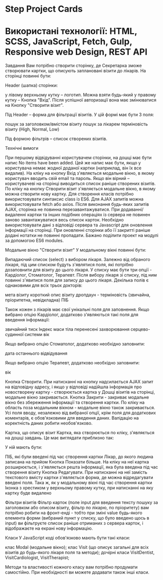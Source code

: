 # Step Project Cards
# Використані технології: HTML, SCSS, JavaScript, Fetch, Gulp, Responsive web Design, REST API

Завдання
Вам потрібно створити сторінку, де Секретарка зможе створювати картки, що описують заплановані візити до лікарів.
На сторінці повинні бути:

Header (шапка) сторінки:

у лівому верхньому кутку – логотип. Можна взяти будь-який
у правому кутку – Кнопка "Вхід". Після успішної авторизації вона має змінюватися на Кнопку "Створити візит".


Під Header – форма для фільтрації візитів. У цій формі має бути 3 поля:

пошук за заголовком/вмістом візиту
пошук за лікарем
терміновість візиту (High, Normal, Low)


Під формою фільтрів – список створених візитів.

Технічні вимоги

При першому відвідуванні користувачем сторінки, на дошці має бути напис No items have been added. Цей же напис має бути, якщо у користувача немає жодної доданої картки (наприклад, він їх все видалив).
На кліку на кнопку Вхід з'являється модальне вікно, в якому користувач вводить свій email та пароль. Якщо він вірний – користувачеві на сторінці виводиться список раніше створених візитів.
По кліку на кнопку Створити візит з'являється модальне вікно, в якому можна створити нову картку.
Для створення класів потрібно використовувати синтаксис class із ES6.
Для AJAX запитів можна використовувати fetch або axios.
Після виконання будь-яких запитів AJAX, сторінка не повинна перезавантажуватися. При додаванні/видаленні картки та інших подібних операціях із сервера не повинен заново завантажуватися весь список карток. Необхідно використовувати дані з відповіді сервера та Javascript для оновлення інформації на сторінці.
При оновленні сторінки або її закритті раніше додані нотатки не повинні пропадати.
Бажано поділити проект на модулі за допомогою ES6 modules.


Модальне вікно "Створити візит"
У модальному вікні повинні бути:

Випадаючий список (select) з вибором лікаря. Залежно від обраного лікаря, під цим списком будуть з'являтися поля, які потрібно дозаповнити для візиту до цього лікаря.
У списку має бути три опції - Кардіолог, Стоматолог, Терапевт.
Після вибору лікаря зі списку, під ним повинні з'явитися поля для запису до цього лікаря. Декілька полів є однаковими для всіх трьох докторів:

мета візиту
короткий опис візиту
дропдаун - терміновість (звичайна, пріоритетна, невідкладна)
ПІБ


Також кожен з лікарів має свої унікальні поля для заповнення. Якщо вибрано опцію Кардіолог, додатково з'являються такі поля для введення інформації:

звичайний тиск
Індекс маси тіла
перенесені захворювання серцево-судинної системи
вік


Якщо вибрано опцію Стоматолог, додатково необхідно заповнити:

дата останнього відвідування


Якщо вибрано опцію Терапевт, додатково необхідно заповнити:

вік


Кнопка Створити. При натисканні на кнопку надсилається AJAX запит на відповідну адресу, і якщо у відповіді надійшла інформація про новостворену картку - створюється картка у Дошці візитів на сторінці, модальне вікно закривається.
Кнопка Закрити - закриває модальне вікно без збереження інформації та створення картки. По кліку на область поза модальним вікном - модальне вікно також закривається.
Усі поля вводу, незалежно від вибраної опції, крім поля для додаткових коментарів, є обов'язковими для введення даних. Валідацію на коректність даних робити необов'язково.


Картка, що описує візит
Картка, яка створюється по кліку, з'являється на дошці завдань. Це має виглядати приблизно так:

У ній мають бути:

ПІБ, які були введені під час створення картки
Лікар, до якого людина записана на прийом
Кнопка Показати більше. На кліку на неї картка розширюється, і з'являється решта інформації, яка була введена під час створення візиту
Кнопка Редагувати. При натисканні на неї замість текстового вмісту картки з'являється форма, де можна відредагувати введені поля. Така ж, як у модальному вікні під час створення картки
Іконка з хрестиком у верхньому правому кутку, при натисканні на яку картку буде видалено


Фільтри візитів
Фільтр карток (поле input для введення тексту пошуку за заголовком або описом візиту, фільтр по лікарю,  по пріоритету) вам потрібно робити на фронт-енді - тобто при зміні value будь-якого елемента форми (вибраний пункт у списку, що було введено щось в input) ви фільтруєте список раніше отриманих з сервера карток, і відображаєте на екрані нову інформацію.

Класи
У JavaScript коді обов'язково мають бути такі класи:

клас Modal (модальне вікно);
клас Visit (що описує загальні для всіх візитів до будь-якого лікаря поля та методи);
дочірні класи VisitDentist, VisitCardiologist, VisitTherapist;

Методи та властивості кожного класу вам потрібно продумати самостійно. При необхідності ви можете додавати також інші класи.
